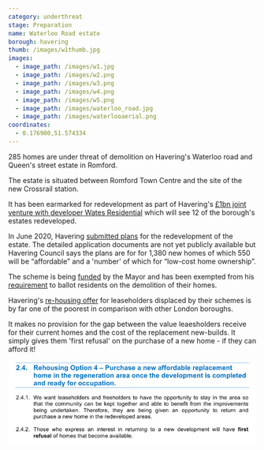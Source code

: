 ```yaml
---
category: underthreat
stage: Preparation
name: Waterloo Road estate 
borough: havering
thumb: /images/w1thumb.jpg
images:
  - image_path: /images/w1.jpg
  - image_path: /images/w2.png
  - image_path: /images/w3.png
  - image_path: /images/w4.png
  - image_path: /images/w5.png
  - image_path: /images/waterloo_road.jpg
  - image_path: /images/waterlooaerial.png
coordinates: 
  - 0.176900,51.574334
---
```

285 homes are under threat of demolition on Havering's Waterloo road and Queen's street estate in Romford.

The estate is situated between Romford Town Centre and the site of the new Crossrail station.

It has been earmarked for redevelopment as part of Havering's [£1bn joint venture with developer Wates Residential](https://www.wates.co.uk/articles/case-study/borough-of-havering-housing-redevelopment/) which will see 12 of the borough's estates redeveloped.

In June 2020, Havering [submitted plans](https://www.pbctoday.co.uk/news/planning-construction-news/waterloo-estate-regeneration/77408/) for the redevelopment of the estate. The detailed application documents are not yet publicly available but Havering Council says the plans are for for 1,380 new homes of which 550 will be “affordable” and a 'number' of which for “low-cost home ownership”.

The scheme is being [funded](/approved/funding) by the Mayor and has been exempted from his [requirement](/approved/ballotexemptions) to ballot residents on the demolition of their homes.

Havering's [re-housing offer](https://www.havering.gov.uk/download/downloads/id/1877/information_for_property_owners.pdf) for leaseholders displaced by their schemes is by far one of the poorest in comparison with other London boroughs.

It makes no provision for the gap between the value leaesholders receive for their current homes and the cost of the replacement new-builds. It simply gives them 'first refusal' on the purchase of a new home - if they can afford it!

<img src="/images/firstrefusal.png" class="img-fluid rounded img-thumbnail">
